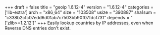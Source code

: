 +++
draft = false
title = "geoip 1.6.12-4"
version = "1.6.12-4"
categories = ['lib-extra']
arch = "x86_64"
size = "103508"
usize = "390887"
sha1sum = "c338b2cfc07edd6d01ab7c7503bb90f07fdcf731"
depends = "['zlib>=1.2.12']"
+++
Easily lookup countries by IP addresses, even when Reverse DNS entries don't exist.